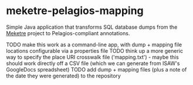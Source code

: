 meketre-pelagios-mapping
========================

Simple Java application that transforms SQL database dumps from the [Meketre](http://www.meketre.org) project to Pelagios-compliant annotations.

TODO make this work as a command-line app, with dump + mapping file locations configurable via a properties file
TODO think up a more generic way to specify the place URI crosswalk file ('mapping.txt') - maybe this should work directly off a CSV file (which we can generate from ISAW's GoogleDocs spreadsheet) 
TODO add dump + mapping files (plus a note of the date they were generated) to the repository
